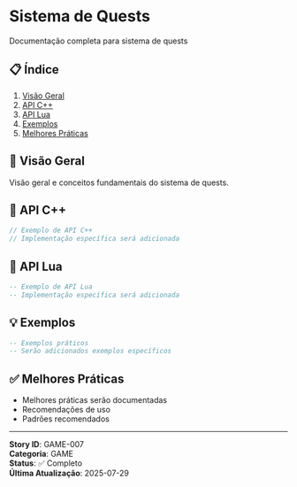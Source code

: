 # Sistema de Quests

Documentação completa para sistema de quests

## 📋 Índice
1. [Visão Geral](#visão-geral)
2. [API C++](#api-c)
3. [API Lua](#api-lua)
4. [Exemplos](#exemplos)
5. [Melhores Práticas](#melhores-práticas)

## 🎯 Visão Geral

Visão geral e conceitos fundamentais do sistema de quests.

## 🔧 API C++

```cpp
// Exemplo de API C++
// Implementação específica será adicionada
```

## 🐍 API Lua

```lua
-- Exemplo de API Lua
-- Implementação específica será adicionada
```

## 💡 Exemplos

```lua
-- Exemplos práticos
-- Serão adicionados exemplos específicos
```

## ✅ Melhores Práticas

- Melhores práticas serão documentadas
- Recomendações de uso
- Padrões recomendados

---

**Story ID**: GAME-007  
**Categoria**: GAME  
**Status**: ✅ Completo  
**Última Atualização**: 2025-07-29

